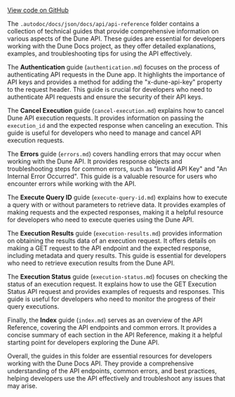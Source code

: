 [View code on GitHub](https://dune.com/.autodoc/docs/json/docs/api/api-reference)

The `.autodoc/docs/json/docs/api/api-reference` folder contains a collection of technical guides that provide comprehensive information on various aspects of the Dune API. These guides are essential for developers working with the Dune Docs project, as they offer detailed explanations, examples, and troubleshooting tips for using the API effectively.

The **Authentication** guide (`authentication.md`) focuses on the process of authenticating API requests in the Dune app. It highlights the importance of API keys and provides a method for adding the "x-dune-api-key" property to the request header. This guide is crucial for developers who need to authenticate API requests and ensure the security of their API keys.

The **Cancel Execution** guide (`cancel-execution.md`) explains how to cancel Dune API execution requests. It provides information on passing the `execution_id` and the expected response when canceling an execution. This guide is useful for developers who need to manage and cancel API execution requests.

The **Errors** guide (`errors.md`) covers handling errors that may occur when working with the Dune API. It provides response objects and troubleshooting steps for common errors, such as "Invalid API Key" and "An Internal Error Occurred". This guide is a valuable resource for users who encounter errors while working with the API.

The **Execute Query ID** guide (`execute-query-id.md`) explains how to execute a query with or without parameters to retrieve data. It provides examples of making requests and the expected responses, making it a helpful resource for developers who need to execute queries using the Dune API.

The **Execution Results** guide (`execution-results.md`) provides information on obtaining the results data of an execution request. It offers details on making a GET request to the API endpoint and the expected response, including metadata and query results. This guide is essential for developers who need to retrieve execution results from the Dune API.

The **Execution Status** guide (`execution-status.md`) focuses on checking the status of an execution request. It explains how to use the GET Execution Status API request and provides examples of requests and responses. This guide is useful for developers who need to monitor the progress of their query executions.

Finally, the **Index** guide (`index.md`) serves as an overview of the API Reference, covering the API endpoints and common errors. It provides a concise summary of each section in the API Reference, making it a helpful starting point for developers exploring the Dune API.

Overall, the guides in this folder are essential resources for developers working with the Dune Docs API. They provide a comprehensive understanding of the API endpoints, common errors, and best practices, helping developers use the API effectively and troubleshoot any issues that may arise.
